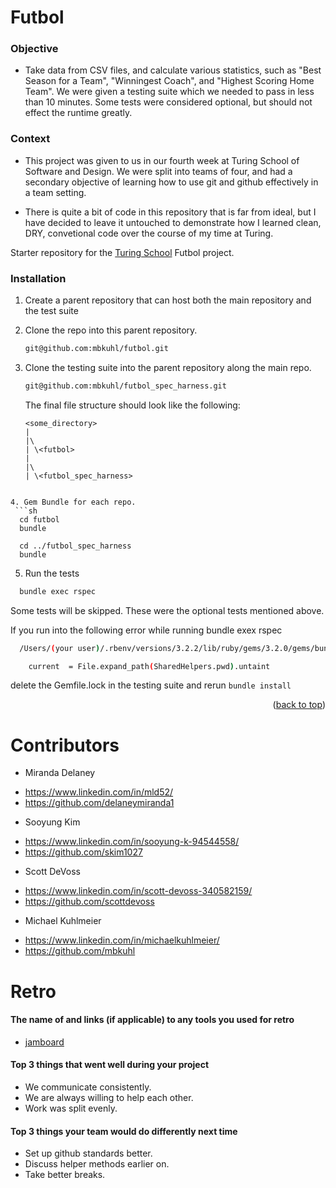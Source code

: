 # Futbol

### Objective
 - Take data from CSV files, and calculate various statistics, such as "Best Season for a Team", "Winningest Coach", and "Highest Scoring Home Team". We were given a testing suite which we needed to pass in less than 10 minutes. Some tests were considered optional, but should not effect the runtime greatly.

### Context 

- This project was given to us in our fourth week at Turing School of Software and Design. We were split into teams of four, and had a secondary objective of learning how to use git and github effectively in a team setting. 

- There is quite a bit of code in this repository that is far from ideal, but I have decided to leave it untouched to demonstrate how I learned clean, DRY, convetional code over the course of my time at Turing.


Starter repository for the [Turing School](https://turing.io/) Futbol project.

### Installation

1. Create a parent repository that can host both the main repository and the test suite

2. Clone the repo into this parent repository.
   ```sh
   git@github.com:mbkuhl/futbol.git 
   ```
3. Clone the testing suite into the parent repository along the main repo.
   ```sh
   git@github.com:mbkuhl/futbol_spec_harness.git
   ```
   
   The final file structure should look like the following:

     ```
    <some_directory>
    |
    |\
    | \<futbol>
    |
    |\
    | \<futbol_spec_harness>
  ```

4. Gem Bundle for each repo.
   ```sh
    cd futbol
    bundle

    cd ../futbol_spec_harness
    bundle
   ```

5. Run the tests
  ```sh
    bundle exec rspec
   ``` 

  Some tests will be skipped. These were the optional tests mentioned above.

  If you run into the following error while running bundle exex rspec

  ```sh
    /Users/(your user)/.rbenv/versions/3.2.2/lib/ruby/gems/3.2.0/gems/bundler-1.16.1/lib/bundler/shared_helpers.rb:266:in `search_up': undefined method `untaint' for "/Users/(your user)/(your file path)/futbol_spec_harness":String (NoMethodError)

      current  = File.expand_path(SharedHelpers.pwd).untaint
  ```

  delete the Gemfile.lock in the testing suite and rerun ```bundle install```


<p align="right">(<a href="#readme-top">back to top</a>)</p>



# Contributors
* Miranda Delaney 
-  https://www.linkedin.com/in/mld52/
-  https://github.com/delaneymiranda1
* Sooyung Kim
-  https://www.linkedin.com/in/sooyung-k-94544558/
-  https://github.com/skim1027
* Scott DeVoss
-  https://www.linkedin.com/in/scott-devoss-340582159/
-  https://github.com/scottdevoss
* Michael Kuhlmeier
-  https://www.linkedin.com/in/michaelkuhlmeier/
-  https://github.com/mbkuhl

# Retro

#### The name of and links (if applicable) to any tools you used for retro
- [jamboard](https://jamboard.google.com/d/1qi9eb-XNlEaWBuKQhauvBAM0Iv-SzG8grAJMSM32wGI/viewer?userstoinvite=kuhlmmb%40gmail.com&sharingaction=manageaccess&role=writer&ts=650cc9eb&f=3)

#### Top 3 things that went well during your project
- We communicate consistently.
- We are always willing to help each other.
- Work was split evenly.

#### Top 3 things your team would do differently next time
- Set up github standards better.
- Discuss helper methods earlier on.
- Take better breaks. 